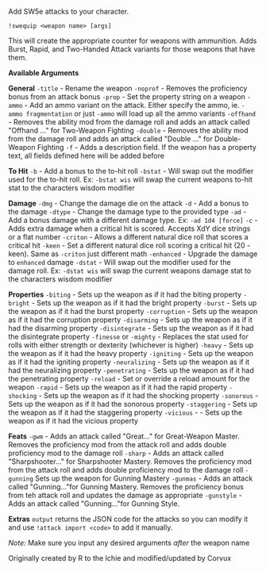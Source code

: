 Add SW5e attacks to your character.
 
`!swequip <weapon name> [args]`
 
This will create the appropriate counter for weapons with ammunition.
Adds Burst, Rapid, and Two-Handed Attack variants for those weapons that have them.
 
__Available Arguments__
 
**General**
`-title` - Rename the weapon
`-noprof` - Removes the proficiency bonus from an attack bonus
`-prop` - Set the property string on a weapon
`-ammo` - Add an ammo variant on the attack. Either specify the ammo, ie. `-ammo fragmentation` or just `-ammo` will load up all the ammo variants
`-offhand` - Removes the ability mod from the damage roll and adds an attack called "Offhand ..." for Two-Weapon Fighting
`-double` - Removes the ability mod from the damage roll and adds an attack called "Double ..." for Double-Weapon Fighting
`-f` - Adds a description field. If the weapon has a property text, all fields defined here will be added before
 
**To Hit**
`-b` - Add a bonus to the to-hit roll
`-bstat` - Will swap out the modifier used for the to-hit roll. Ex: `-bstat wis` will swap the current weapons to-hit stat to the characters wisdom modifier
  
**Damage**
`-dmg` - Change the damage die on the attack
`-d` - Add a bonus to the damage
`-dtype` - Change the damage type to the provided type
`-ad` - Add a bonus damage with a different damage type. Ex: `-ad 1d4 [force]`
`-c` - Adds extra damage when a critical hit is scored. Accepts XdY dice strings or a flat number
`-criton` - Allows a different natural dice roll that scores a critical hit
`-keen` - Set a different natural dice roll scoring a critical hit (20 - keen). Same as `-criton` just different math
`-enhanced` - Upgrade the damage to `enhanced` damage
`-dstat` - Will swap out the modifier used for the damage roll. Ex: `-dstat wis` will swap the current weapons damage stat to the characters wisdom modifier
 
**Properties**
`-biting` - Sets up the weapon as if it had the biting property
`-bright` - Sets up the weapon as if it had the bright property
`-burst` - Sets up the weapon as if it had the burst property
`-corruption` - Sets up the weapon as if it had the corruption property
`-disarming` - Sets up the weapon as if it had the disarming property
`-disintegrate` - Sets up the weapon as if it had the disintegrate property
`-finesse` or `-mighty` - Replaces the stat used for rolls with either strength or dexterity (whichever is higher)
`-heavy` - Sets up the weapon as if it had the heavy property
`-igniting` - Sets up the weapon as if it had the igniting property
`-neuralizing` - Sets up the weapon as if it had the neuralizing property
`-penetrating` - Sets up the weapon as if it had the penetrating property
`-reload` - Set or override a reload amount for the weapon
`-rapid` - Sets up the weapon as if it had the rapid property
`-shocking` - Sets up the weapon as if it had the shocking property
`-sonorous` - Sets up the weapon as if it had the sonorous property
`-staggering` - Sets up the weapon as if it had the staggering property
`-vicious` - - Sets up the weapon as if it had the vicious property
 
**Feats**
`-gwm` - Adds an attack called "Great..." for Great-Weapon Master. Removes the proficiency mod from the attack roll and adds double proficiency mod to the damage roll
`-sharp` - Adds an attack called "Sharpshooter..." for Sharpshooter Mastery. Removes the proficiency mod from the attack roll and adds double proficiency mod to the damage roll
`-gunning` Sets up the weapon for Gunning Mastery
`-gunmas` - Adds an attack called "Gunning..."for Gunning Mastery. Removes the proficiency bonus from teh attack roll and updates the damage as appropriate
`-gunstyle` - Adds an attack called "Gunning..."for Gunning Style. 
 
**Extras**
`output` returns the JSON code for the attacks so you can modify it and use `!attack import <code>` to add it manually.
 
*Note:* Make sure you input any desired arguments *after* the weapon name
 
Originally created by R to the Ichie and modified/updated by Corvux